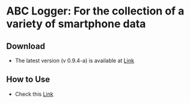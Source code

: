 # ABC Logger: For the collection of a variety of smartphone data

## Download
* The latest version (v 0.9.4-a) is available at [Link](./app/apks/debug/kaist.iclab.abclogger-v0.9.4-a-debug.apk)

## How to Use
* Check this [Link](https://docs.google.com/presentation/d/1Spsh91PjZ-rfkQiY6rQLb5tOxaEkIvrDn3eZffrZgs4/edit?usp=sharing)




